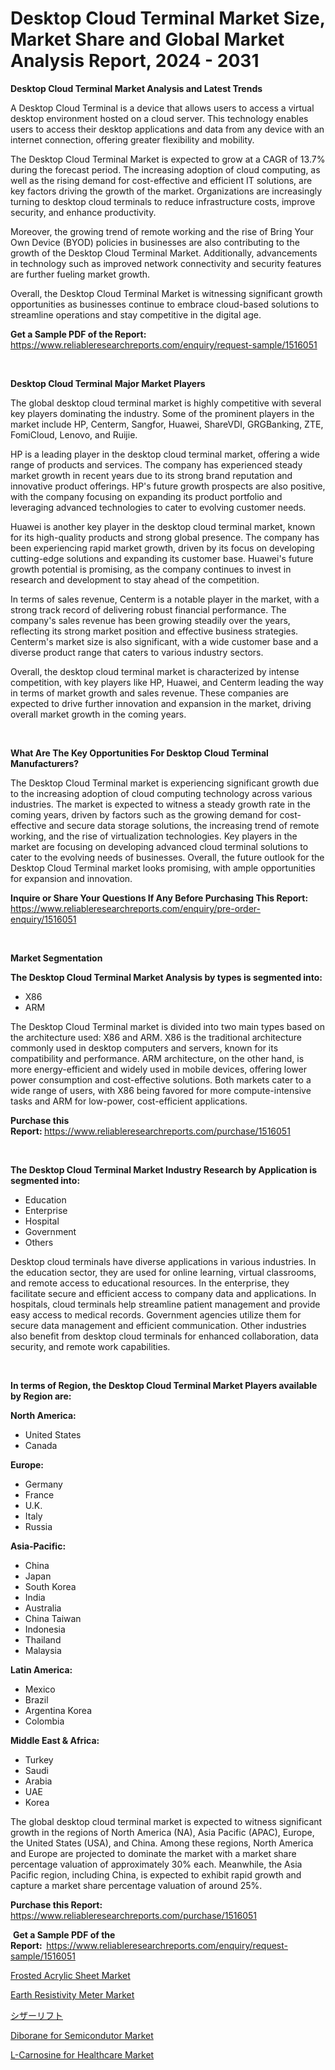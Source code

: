 <p><h1>Desktop Cloud Terminal Market Size, Market Share and Global Market Analysis Report, 2024 - 2031</h1></p><p><strong>Desktop Cloud Terminal Market Analysis and Latest Trends</strong></p>
<p><p>A Desktop Cloud Terminal is a device that allows users to access a virtual desktop environment hosted on a cloud server. This technology enables users to access their desktop applications and data from any device with an internet connection, offering greater flexibility and mobility.</p><p>The Desktop Cloud Terminal Market is expected to grow at a CAGR of 13.7% during the forecast period. The increasing adoption of cloud computing, as well as the rising demand for cost-effective and efficient IT solutions, are key factors driving the growth of the market. Organizations are increasingly turning to desktop cloud terminals to reduce infrastructure costs, improve security, and enhance productivity.</p><p>Moreover, the growing trend of remote working and the rise of Bring Your Own Device (BYOD) policies in businesses are also contributing to the growth of the Desktop Cloud Terminal Market. Additionally, advancements in technology such as improved network connectivity and security features are further fueling market growth.</p><p>Overall, the Desktop Cloud Terminal Market is witnessing significant growth opportunities as businesses continue to embrace cloud-based solutions to streamline operations and stay competitive in the digital age.</p></p>
<p><strong>Get a Sample PDF of the Report:&nbsp;</strong> <a href="https://www.reliableresearchreports.com/enquiry/request-sample/1516051">https://www.reliableresearchreports.com/enquiry/request-sample/1516051</a></p>
<p>&nbsp;</p>
<p><strong>Desktop Cloud Terminal Major Market Players</strong></p>
<p><p>The global desktop cloud terminal market is highly competitive with several key players dominating the industry. Some of the prominent players in the market include HP, Centerm, Sangfor, Huawei, ShareVDI, GRGBanking, ZTE, FomiCloud, Lenovo, and Ruijie.</p><p>HP is a leading player in the desktop cloud terminal market, offering a wide range of products and services. The company has experienced steady market growth in recent years due to its strong brand reputation and innovative product offerings. HP's future growth prospects are also positive, with the company focusing on expanding its product portfolio and leveraging advanced technologies to cater to evolving customer needs.</p><p>Huawei is another key player in the desktop cloud terminal market, known for its high-quality products and strong global presence. The company has been experiencing rapid market growth, driven by its focus on developing cutting-edge solutions and expanding its customer base. Huawei's future growth potential is promising, as the company continues to invest in research and development to stay ahead of the competition.</p><p>In terms of sales revenue, Centerm is a notable player in the market, with a strong track record of delivering robust financial performance. The company's sales revenue has been growing steadily over the years, reflecting its strong market position and effective business strategies. Centerm's market size is also significant, with a wide customer base and a diverse product range that caters to various industry sectors.</p><p>Overall, the desktop cloud terminal market is characterized by intense competition, with key players like HP, Huawei, and Centerm leading the way in terms of market growth and sales revenue. These companies are expected to drive further innovation and expansion in the market, driving overall market growth in the coming years.</p></p>
<p>&nbsp;</p>
<p><strong>What Are The Key Opportunities For Desktop Cloud Terminal Manufacturers?</strong></p>
<p><p>The Desktop Cloud Terminal market is experiencing significant growth due to the increasing adoption of cloud computing technology across various industries. The market is expected to witness a steady growth rate in the coming years, driven by factors such as the growing demand for cost-effective and secure data storage solutions, the increasing trend of remote working, and the rise of virtualization technologies. Key players in the market are focusing on developing advanced cloud terminal solutions to cater to the evolving needs of businesses. Overall, the future outlook for the Desktop Cloud Terminal market looks promising, with ample opportunities for expansion and innovation.</p></p>
<p><strong>Inquire or Share Your Questions If Any Before Purchasing This Report:</strong> <a href="https://www.reliableresearchreports.com/enquiry/pre-order-enquiry/1516051">https://www.reliableresearchreports.com/enquiry/pre-order-enquiry/1516051</a></p>
<p>&nbsp;</p>
<p><strong>Market Segmentation</strong></p>
<p><strong>The Desktop Cloud Terminal Market Analysis by types is segmented into:</strong></p>
<p><ul><li>X86</li><li>ARM</li></ul></p>
<p><p>The Desktop Cloud Terminal market is divided into two main types based on the architecture used: X86 and ARM. X86 is the traditional architecture commonly used in desktop computers and servers, known for its compatibility and performance. ARM architecture, on the other hand, is more energy-efficient and widely used in mobile devices, offering lower power consumption and cost-effective solutions. Both markets cater to a wide range of users, with X86 being favored for more compute-intensive tasks and ARM for low-power, cost-efficient applications.</p></p>
<p><strong>Purchase this Report:&nbsp;</strong><a href="https://www.reliableresearchreports.com/purchase/1516051">https://www.reliableresearchreports.com/purchase/1516051</a></p>
<p>&nbsp;</p>
<p><strong>The Desktop Cloud Terminal Market Industry Research by Application is segmented into:</strong></p>
<p><ul><li>Education</li><li>Enterprise</li><li>Hospital</li><li>Government</li><li>Others</li></ul></p>
<p><p>Desktop cloud terminals have diverse applications in various industries. In the education sector, they are used for online learning, virtual classrooms, and remote access to educational resources. In the enterprise, they facilitate secure and efficient access to company data and applications. In hospitals, cloud terminals help streamline patient management and provide easy access to medical records. Government agencies utilize them for secure data management and efficient communication. Other industries also benefit from desktop cloud terminals for enhanced collaboration, data security, and remote work capabilities.</p></p>
<p>&nbsp;</p>
<p><strong>In terms of Region, the Desktop Cloud Terminal Market Players available by Region are:</strong></p>
<p>
    <p> <strong> North America: </strong>
        <ul>
            <li>United States</li>
            <li>Canada</li>
        </ul>
        </p> 
    <p> <strong> Europe: </strong>
        <ul>
            <li>Germany</li>
            <li>France</li>
            <li>U.K.</li>
            <li>Italy</li>
            <li>Russia</li>
        </ul>
        </p> 
    <p> <strong> Asia-Pacific: </strong>
        <ul>
            <li>China</li>
            <li>Japan</li>
            <li>South Korea</li>
            <li>India</li>
            <li>Australia</li>
            <li>China Taiwan</li>
            <li>Indonesia</li>
            <li>Thailand</li>
            <li>Malaysia</li>
        </ul>
        </p> 
    <p> <strong> Latin America: </strong>
        <ul>
            <li>Mexico</li>
            <li>Brazil</li>
            <li>Argentina Korea</li>
            <li>Colombia</li>
        </ul>
        </p> 
    <p> <strong> Middle East & Africa: </strong>
        <ul>
            <li>Turkey</li>
            <li>Saudi</li>
            <li>Arabia</li>
            <li>UAE</li>
            <li>Korea</li>
        </ul>
    </p>
    </p>
<p><p>The global desktop cloud terminal market is expected to witness significant growth in the regions of North America (NA), Asia Pacific (APAC), Europe, the United States (USA), and China. Among these regions, North America and Europe are projected to dominate the market with a market share percentage valuation of approximately 30% each. Meanwhile, the Asia Pacific region, including China, is expected to exhibit rapid growth and capture a market share percentage valuation of around 25%.</p></p>
<p><strong>Purchase this Report: </strong><a href="https://www.reliableresearchreports.com/purchase/1516051">https://www.reliableresearchreports.com/purchase/1516051</a></p>
<p>&nbsp;<strong>Get a Sample PDF of the Report:&nbsp;&nbsp;</strong><a href="https://www.reliableresearchreports.com/enquiry/request-sample/1516051">https://www.reliableresearchreports.com/enquiry/request-sample/1516051</a></p>
<p><strong></strong></p>
<p><p><a href="https://view.publitas.com/reportprime-1/frosted-acrylic-sheet-market-size-share-trends-analysis-report-by-material-by-type-by-end-user-by-region-and-segment-forecasts-2024-2031/">Frosted Acrylic Sheet Market</a></p><p><a href="https://view.publitas.com/reportprime-1/earth-resistivity-meter-market-offers-provide-insightful-data-for-the-time-period-from-2024-to-2031-and-also-provide-analysis-based-on-application-type-and-region/">Earth Resistivity Meter Market</a></p><p><a href="https://medium.com/@ufukkocak157/%E3%82%B7%E3%82%B6%E3%83%BC%E3%83%AA%E3%83%95%E3%83%88%E5%B8%82%E5%A0%B4%E5%88%86%E6%9E%90-%E3%81%9D%E3%81%AEcagr-%E5%B8%82%E5%A0%B4%E3%82%BB%E3%82%B0%E3%83%A1%E3%83%B3%E3%83%86%E3%83%BC%E3%82%B7%E3%83%A7%E3%83%B3-%E3%81%8A%E3%82%88%E3%81%B3%E4%B8%96%E7%95%8C%E3%81%AE%E7%94%A3%E6%A5%AD%E6%A6%82%E6%B3%81-50026dc0e4c3">シザーリフト</a></p><p><a href="https://simplistic-meeting-7ee.notion.site/Global-Diborane-for-Semicondutor-Market-Size-and-Market-Trends-Insights-and-Projections-from-2024-t-c6cc2d1a435b40b18fd503cfbd2fa36e">Diborane for Semicondutor Market</a></p><p><a href="https://skillful-vermicelli-b89.notion.site/L-Carnosine-for-Healthcare-Market-Size-Evaluating-its-Market-Trends-Growth-and-Projections-2024--5e9181785f914bdb85e09a783bb247fd">L-Carnosine for Healthcare Market</a></p></p>
